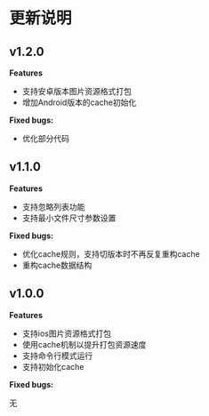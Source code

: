 # 更新说明

## v1.2.0

**Features**

- 支持安卓版本图片资源格式打包
- 增加Android版本的cache初始化

**Fixed bugs:**

- 优化部分代码

## v1.1.0

**Features**

- 支持忽略列表功能
- 支持最小文件尺寸参数设置

**Fixed bugs:**

- 优化cache规则，支持切版本时不再反复重构cache
- 重构cache数据结构

## v1.0.0

**Features**

- 支持ios图片资源格式打包
- 使用cache机制以提升打包资源速度
- 支持命令行模式运行
- 支持初始化cache

**Fixed bugs:**

无
